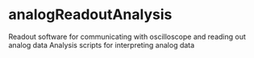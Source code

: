 # analogReadoutAnalysis

Readout software for communicating with oscilloscope and reading out analog data
Analysis scripts for interpreting analog data